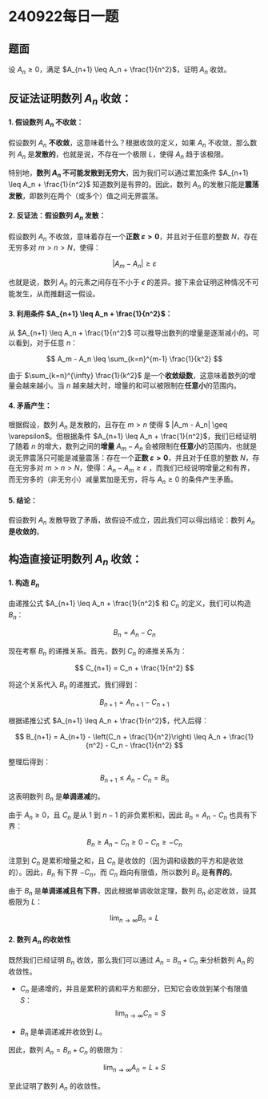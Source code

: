 # 240922每日一题

## 题面

设 $A_n \geq 0$，满足 $A_{n+1} \leq A_n + \frac{1}{n^2}$，证明 $A_n$ 收敛。

## 反证法证明数列 $A_n$ 收敛：

#### 1. 假设数列 $A_n$ 不收敛：

假设数列 $A_n$ **不收敛**，这意味着什么？根据收敛的定义，如果 $A_n$ 不收敛，那么数列 $A_n$ 是**发散的**，也就是说，不存在一个极限 $L$，使得 $A_n$ 趋于该极限。

特别地，**数列 $A_n$ 不可能发散到无穷大**，因为我们可以通过累加条件 $A_{n+1} \leq A_n + \frac{1}{n^2}$ 知道数列是有界的。因此，数列 $A_n$ 的发散只能是**震荡发散**，即数列在两个（或多个）值之间无界震荡。

#### 2. 反证法：假设数列 $A_n$ 发散：

假设数列 $A_n$ 不收敛，意味着存在一个**正数 $\varepsilon > 0$**，并且对于任意的整数 $N$，存在无穷多对 $m > n > N$，使得：

$$
|A_m - A_n| \geq \varepsilon
$$

也就是说，数列 $A_n$ 的元素之间存在不小于 $\epsilon$ 的差异。接下来会证明这种情况不可能发生，从而推翻这一假设。

#### 3. 利用条件 $A_{n+1} \leq A_n + \frac{1}{n^2}$：

从 $A_{n+1} \leq A_n + \frac{1}{n^2}$ 可以推导出数列的增量是逐渐减小的。可以看到，对于任意 $n$：

$$
A_m - A_n \leq \sum_{k=n}^{m-1} \frac{1}{k^2}
$$

由于 $\sum_{k=n}^{\infty} \frac{1}{k^2}$ 是一个**收敛级数**，这意味着数列的增量会越来越小。当 $n$ 越来越大时，增量的和可以被限制在**任意小**的范围内。

#### 4. 矛盾产生：

根据假设，数列 $A_n$ 是发散的，且存在 $m > n$ 使得 $ |A_m - A_n| \geq \varepsilon$。但根据条件 $A_{n+1} \leq A_n + \frac{1}{n^2}$，我们已经证明了随着 $n$ 的增大，数列之间的**增量** $A_m - A_n$ 会被限制在**任意小**的范围内，也就是说无界震荡只可能是减量震荡：存在一个**正数 $\varepsilon > 0$**，并且对于任意的整数 $N$，存在无穷多对 $m > n > N$，使得：$A_n - A_m\geq \varepsilon$ ，而我们已经说明增量之和有界，而无穷多的（非无穷小）减量累加是无穷，将与 $A_n \geq 0$ 的条件产生矛盾。

#### 5. 结论：

假设数列 $A_n$ 发散导致了矛盾，故假设不成立，因此我们可以得出结论：数列 $A_n$ **是收敛的**。

## 构造直接证明数列 $A_n$ 收敛：

#### 1. 构造 $B_n$

由递推公式 $A_{n+1} \leq A_n + \frac{1}{n^2}$ 和 $C_n$ 的定义，我们可以构造 $B_n$：

$$
B_n = A_n - C_n
$$

现在考察 $B_n$ 的递推关系。首先，数列 $C_n$ 的递推关系为：

$$
C_{n+1} = C_n + \frac{1}{n^2}
$$

将这个关系代入 $B_n$ 的递推式，我们得到：

$$
B_{n+1} = A_{n+1} - C_{n+1}
$$

根据递推公式 $A_{n+1} \leq A_n + \frac{1}{n^2}$，代入后得：

$$
B_{n+1} = A_{n+1} - \left(C_n + \frac{1}{n^2}\right) \leq A_n + \frac{1}{n^2} - C_n - \frac{1}{n^2}
$$

整理后得到：

$$
B_{n+1} \leq A_n - C_n = B_n
$$

这表明数列 $B_n$ 是**单调递减**的。

由于 $A_n \geq 0$，且 $C_n$ 是从 1 到 $n-1$ 的非负累积和，因此 $B_n = A_n - C_n$ 也具有下界：

$$
B_n \geq A_n - C_n \geq 0 - C_n \geq -C_n
$$

注意到 $C_n$ 是累积增量之和，且 $C_n$ 是收敛的（因为调和级数的平方和是收敛的）。因此，$B_n$ 有下界 $-C_n$，而 $C_n$ 趋向有限值，所以数列 $B_n$ 是**有界的**。

由于 $B_n$ 是**单调递减且有下界**，因此根据单调收敛定理，数列 $B_n$ 必定收敛，设其极限为 $L$：

$$
\lim_{n \to \infty} B_n = L
$$

#### 2. 数列 $A_n$ 的收敛性

既然我们已经证明 $B_n$ 收敛，那么我们可以通过 $A_n = B_n + C_n$ 来分析数列 $A_n$ 的收敛性。

- $C_n$ 是递增的，并且是累积的调和平方和部分，已知它会收敛到某个有限值 $S$：
  $$
  \lim_{n \to \infty} C_n = S
  $$

- $B_n$ 是单调递减并收敛到 $L$。

因此，数列 $A_n = B_n + C_n$ 的极限为：

$$
\lim_{n \to \infty} A_n = L + S
$$

至此证明了数列 $A_n$ 的收敛性。

